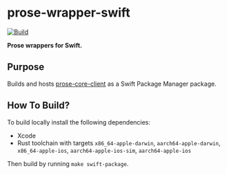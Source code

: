 # prose-wrapper-swift

[![Build](https://github.com/prose-im/prose-wrapper-swift/workflows/build/badge.svg?branch=master)](https://github.com/prose-im/prose-wrapper-swift/actions/workflows/build.yml)

**Prose wrappers for Swift.**

## Purpose

Builds and hosts [prose-core-client](https://github.com/prose-im/prose-core-client) as a Swift Package Manager package.

## How To Build?

To build locally install the following dependencies:

- Xcode
- Rust toolchain with targets `x86_64-apple-darwin`, `aarch64-apple-darwin`, `x86_64-apple-ios`, `aarch64-apple-ios-sim`, `aarch64-apple-ios`

Then build by running `make swift-package`.
